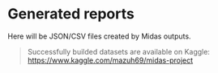 # Generated reports

Here will be JSON/CSV files created by Midas outputs.

> Successfully builded datasets are available on Kaggle:
https://www.kaggle.com/mazuh69/midas-project
